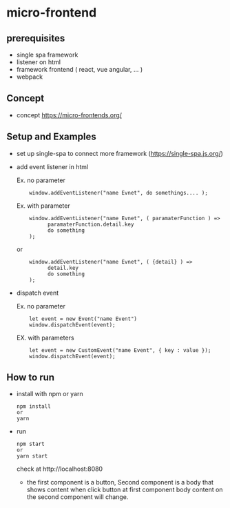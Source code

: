 # micro-frontend

## prerequisites

- single spa framework
- listener on html
- framework frontend ( react, vue angular, ... )
- webpack

## Concept

- concept https://micro-frontends.org/

## Setup and Examples

- set up single-spa to connect more framework (https://single-spa.js.org/)
- add event listener in html

  Ex. no parameter

  ```
      window.addEventListener("name Evnet", do somethings.... );
  ```

  Ex. with parameter

  ```
      window.addEventListener("name Evnet", ( paramaterFunction ) =>
            paramaterFunction.detail.key
            do something
      );
  ```

  or

  ```
      window.addEventListener("name Evnet", ( {detail} ) =>
            detail.key
            do something
      );
  ```

- dispatch event

  Ex. no parameter

  ```
      let event = new Event("name Event")
      window.dispatchEvent(event);
  ```

  EX. with parameters

  ```
      let event = new CustomEvent("name Event", { key : value });
      window.dispatchEvent(event);
  ```

## How to run

- install with npm or yarn

  ```
  npm install
  or
  yarn
  ```

- run

  ```
  npm start
  or
  yarn start
  ```

  check at http://localhost:8080

  - the first component is a button, Second component is a body that shows content when click button at first component body content on the second component will change.
